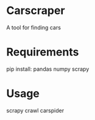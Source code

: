 # Carscraper
A tool for finding cars

# Requirements
pip install:
pandas
numpy
scrapy

# Usage
scrapy crawl carspider
